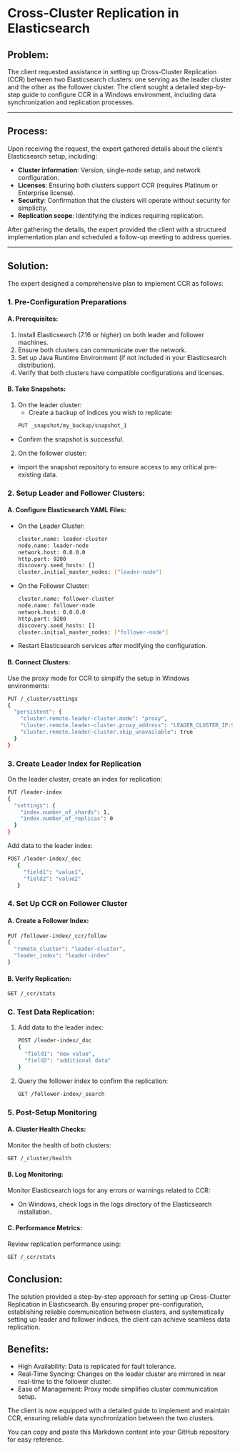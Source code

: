 # Cross-Cluster Replication in Elasticsearch

## Problem:
The client requested assistance in setting up Cross-Cluster Replication (CCR) between two Elasticsearch clusters: one serving as the leader cluster and the other as the follower cluster. The client sought a detailed step-by-step guide to configure CCR in a Windows environment, including data synchronization and replication processes.

---

## Process:
Upon receiving the request, the expert gathered details about the client’s Elasticsearch setup, including:
- **Cluster information**: Version, single-node setup, and network configuration.
- **Licenses**: Ensuring both clusters support CCR (requires Platinum or Enterprise license).
- **Security**: Confirmation that the clusters will operate without security for simplicity.
- **Replication scope**: Identifying the indices requiring replication.

After gathering the details, the expert provided the client with a structured implementation plan and scheduled a follow-up meeting to address queries.

---

## Solution:
The expert designed a comprehensive plan to implement CCR as follows:

### 1. Pre-Configuration Preparations

#### A. Prerequisites:
1. Install Elasticsearch (7.16 or higher) on both leader and follower machines.
2. Ensure both clusters can communicate over the network.
3. Set up Java Runtime Environment (if not included in your Elasticsearch distribution).
4. Verify that both clusters have compatible configurations and licenses.

#### B. Take Snapshots:
1. On the leader cluster:
   - Create a backup of indices you wish to replicate:
   ```bash
   PUT _snapshot/my_backup/snapshot_1

- Confirm the snapshot is successful.
2. On the follower cluster:
- Import the snapshot repository to ensure access to any critical pre-existing data.

### 2. Setup Leader and Follower Clusters:
#### A. Configure Elasticsearch YAML Files:
- On the Leader Cluster:
   ```bash
   cluster.name: leader-cluster
   node.name: leader-node
   network.host: 0.0.0.0
   http.port: 9200
   discovery.seed_hosts: []
   cluster.initial_master_nodes: ["leader-node"]
- On the Follower Cluster:
   ```bash
   cluster.name: follower-cluster
   node.name: follower-node
   network.host: 0.0.0.0
   http.port: 9200
   discovery.seed_hosts: []
   cluster.initial_master_nodes: ["follower-node"]
- Restart Elasticsearch services after modifying the configuration.
#### B. Connect Clusters:
Use the proxy mode for CCR to simplify the setup in Windows environments:
   ```bash
   PUT /_cluster/settings
   {
     "persistent": {
       "cluster.remote.leader-cluster.mode": "proxy",
       "cluster.remote.leader-cluster.proxy_address": "LEADER_CLUSTER_IP:9300",
       "cluster.remote.leader-cluster.skip_unavailable": true
     }
   }
```
### 3. Create Leader Index for Replication
On the leader cluster, create an index for replication:
   ```bash
   PUT /leader-index
   {
     "settings": {
       "index.number_of_shards": 1,
       "index.number_of_replicas": 0
     }
   }
```
Add data to the leader index:
   ```bash
   POST /leader-index/_doc
      {
        "field1": "value1",
        "field2": "value2"
      }
   ```
### 4. Set Up CCR on Follower Cluster
   #### A. Create a Follower Index:
   ```bash
   PUT /follower-index/_ccr/follow
   {
     "remote_cluster": "leader-cluster",
     "leader_index": "leader-index"
   }
```
   #### B. Verify Replication:
   ```bash
   GET /_ccr/stats
   ```
   ### C. Test Data Replication:
1. Add data to the leader index:
   ```bash
   POST /leader-index/_doc
   {
     "field1": "new value",
     "field2": "additional data"
   }
   ```
2. Query the follower index to confirm the replication:
   ```bash
   GET /follower-index/_search
   ```
### 5. Post-Setup Monitoring
#### A. Cluster Health Checks:
Monitor the health of both clusters:
   ```bash
   GET /_cluster/health
   ```
#### B. Log Monitoring:
Monitor Elasticsearch logs for any errors or warnings related to CCR:

- On Windows, check logs in the logs directory of the Elasticsearch installation.
#### C. Performance Metrics:
Review replication performance using:
   ```bash
   GET /_ccr/stats
   ```
## Conclusion:
The solution provided a step-by-step approach for setting up Cross-Cluster Replication in Elasticsearch. By ensuring proper pre-configuration, establishing reliable communication between clusters, and systematically setting up leader and follower indices, the client can achieve seamless data replication.

## Benefits:
- High Availability: Data is replicated for fault tolerance.
- Real-Time Syncing: Changes on the leader cluster are mirrored in near real-time to the follower cluster.
- Ease of Management: Proxy mode simplifies cluster communication setup.

The client is now equipped with a detailed guide to implement and maintain CCR, ensuring reliable data synchronization between the two clusters.

You can copy and paste this Markdown content into your GitHub repository for easy reference.
